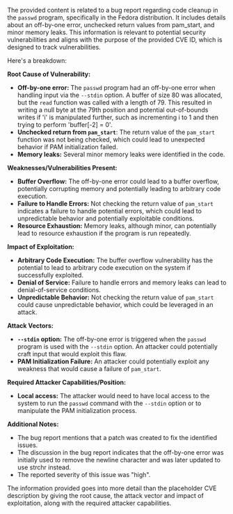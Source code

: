 The provided content is related to a bug report regarding code cleanup in the `passwd` program, specifically in the Fedora distribution. It includes details about an off-by-one error, unchecked return values from pam_start, and minor memory leaks. This information is relevant to potential security vulnerabilities and aligns with the purpose of the provided CVE ID, which is designed to track vulnerabilities.

Here's a breakdown:

**Root Cause of Vulnerability:**
*   **Off-by-one error:** The `passwd` program had an off-by-one error when handling input via the `--stdin` option. A buffer of size 80 was allocated, but the `read` function was called with a length of 79. This resulted in writing a null byte at the 79th position and potential out-of-bounds writes if 'i' is manipulated further, such as incrementing i to 1 and then trying to perform 'buffer[-2] = 0'.
*   **Unchecked return from `pam_start`**: The return value of the `pam_start` function was not being checked, which could lead to unexpected behavior if PAM initialization failed.
*   **Memory leaks:** Several minor memory leaks were identified in the code.

**Weaknesses/Vulnerabilities Present:**
*   **Buffer Overflow:** The off-by-one error could lead to a buffer overflow, potentially corrupting memory and potentially leading to arbitrary code execution.
*   **Failure to Handle Errors:** Not checking the return value of `pam_start` indicates a failure to handle potential errors, which could lead to unpredictable behavior and potentially exploitable conditions.
*   **Resource Exhaustion:** Memory leaks, although minor, can potentially lead to resource exhaustion if the program is run repeatedly.

**Impact of Exploitation:**
*   **Arbitrary Code Execution:** The buffer overflow vulnerability has the potential to lead to arbitrary code execution on the system if successfully exploited.
*   **Denial of Service:** Failure to handle errors and memory leaks can lead to denial-of-service conditions.
*   **Unpredictable Behavior:** Not checking the return value of `pam_start` could cause unpredictable behavior, which could be leveraged in an attack.

**Attack Vectors:**
*   **`--stdin` option:** The off-by-one error is triggered when the `passwd` program is used with the `--stdin` option. An attacker could potentially craft input that would exploit this flaw.
*   **PAM Initialization Failure:** An attacker could potentially exploit any weakness that would cause a failure of `pam_start`.

**Required Attacker Capabilities/Position:**
*   **Local access:** The attacker would need to have local access to the system to run the `passwd` command with the `--stdin` option or to manipulate the PAM initialization process.

**Additional Notes:**
*   The bug report mentions that a patch was created to fix the identified issues.
*   The discussion in the bug report indicates that the off-by-one error was initially used to remove the newline character and was later updated to use strchr instead.
*   The reported severity of this issue was "high".

The information provided goes into more detail than the placeholder CVE description by giving the root cause, the attack vector and impact of exploitation, along with the required attacker capabilities.